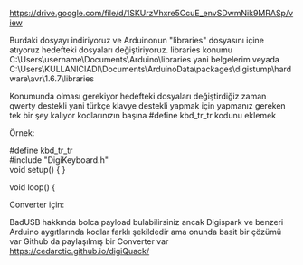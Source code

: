 https://drive.google.com/file/d/1SKUrzVhxre5CcuE_envSDwmNik9MRASp/view

Burdaki dosyayı indiriyoruz ve Arduinonun "libraries" dosyasını içine atıyoruz hedefteki dosyaları değiştiriyoruz.
libraries konumu
C:\Users\username\Documents\Arduino\libraries yani belgelerim veyada
C:\Users\KULLANICIADI\Documents\ArduinoData\packages\digistump\hardware\avr\1.6.7\libraries

Konumunda olması gerekiyor hedefteki dosyaları değiştirdiğiz zaman qwerty destekli yani türkçe klavye destekli yapmak için yapmanız gereken tek bir şey kalıyor kodlarınızın  başına #define kbd_tr_tr kodunu eklemek 

Örnek:

#define kbd_tr_tr           
#include "DigiKeyboard.h"                     
void setup() {
}

void loop() {



Converter için:

BadUSB hakkında bolca payload bulabilirsiniz ancak Digispark ve benzeri Arduino aygıtlarında kodlar farklı şekildedir ama onunda basit bir çözümü var 
Github da paylaşılmış bir Converter var  https://cedarctic.github.io/digiQuack/
